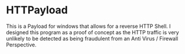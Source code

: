 # HTTPayload
This is a Payload for windows that allows for a reverse HTTP Shell. I designed this program as a proof of concept as the HTTP traffic is very unlikely to be detected as being fraudulent from an Anti Virus / Firewall Perspective.
